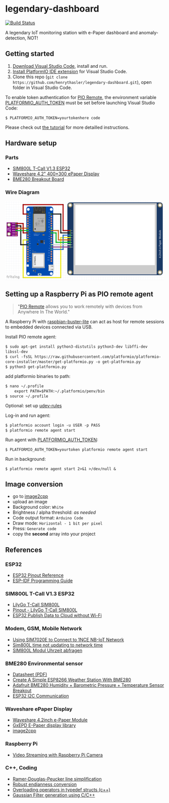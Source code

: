 # legendary-dashboard

[![Build Status](https://travis-ci.org/henrythasler/legendary-dashboard.svg?branch=master)](https://travis-ci.org/henrythasler/legendary-dashboard)

A legendary IoT monitoring station with e-Paper dashboard and anomaly-detection, NOT!

## Getting started

 1. [Download Visual Studio Code](https://code.visualstudio.com/Download), install and run.
 2. [Install PlatformIO IDE extension](https://platformio.org/install/ide?install=vscode) for Visual Studio Code.
 3. Clone this repo (`git clone https://github.com/henrythasler/legendary-dashboard.git`), open folder in Visual Studio Code.

To enable token authentication for [PIO Remote](https://docs.platformio.org/en/latest/plus/pio-remote.html), the environment variable [PLATFORMIO_AUTH_TOKEN](https://docs.platformio.org/en/latest/envvars.html?utm_medium=piohome&utm_source=platformio#envvar-PLATFORMIO_AUTH_TOKEN) must be set before launching Visual Studio Code:

```
$ PLATFORMIO_AUTH_TOKEN=yourtokenhere code
```

Please check out [the tutorial](TUTORIAL.md) for more detailled instructions.

## Hardware setup

### Parts

- [SIM800L T-Call V1.3 ESP32](https://www.ebay.de/itm/SIM800L-T-Call-V1-3-ESP32-WLAN-Bluetooth-Funkmodul-GPRS-Antenne-SIM-Karte/143610289741)
- [Waveshare 4.2" 400×300 ePaper Display](https://www.berrybase.de/raspberry-pi-co/raspberry-pi/displays/4.2-400-215-300-epaper-display-modul-mit-spi-interface-dreifarbig-40-gelb-schwarz-wei-223?c=320&px=m)
- [BME280 Breakout Board](https://www.berrybase.de/bauelemente/sensoren-module/feuchtigkeit/bme280-breakout-board-3in1-sensor-f-252-r-temperatur-luftfeuchtigkeit-und-luftdruck)

### Wire Diagram

![Breadboard](docs/legendary-dashboard-ESP32_bb.png)

## Setting up a Raspberry Pi as PIO remote agent

> "[PIO Remote](https://docs.platformio.org/en/latest/plus/pio-remote.html) allows you to work remotely with devices from Anywhere In The World."

A Raspberry Pi with [raspbian-buster-lite](https://www.raspberrypi.org/downloads/raspbian/) can act as host for remote sessions to embedded devices connected via USB.

Install PIO remote agent:
```
$ sudo apt-get install python3-distutils python3-dev libffi-dev libssl-dev
$ curl -fsSL https://raw.githubusercontent.com/platformio/platformio-core-installer/master/get-platformio.py -o get-platformio.py
$ python3 get-platformio.py
```

add platformio binaries to path:
```
$ nano ~/.profile
    export PATH=$PATH:~/.platformio/penv/bin
$ source ~/.profile
```
Optional: set up [udev-rules](https://docs.platformio.org/en/latest/faq.html#platformio-udev-rules)

Log-in and run agent:

```
$ platformio account login -u USER -p PASS
$ platformio remote agent start
```

Run agent with [PLATFORMIO_AUTH_TOKEN](https://docs.platformio.org/en/latest/envvars.html?utm_medium=piohome&utm_source=platformio#envvar-PLATFORMIO_AUTH_TOKEN):

```
$ PLATFORMIO_AUTH_TOKEN=yourtoken platformio remote agent start
```

Run in background:
```
$ platformio remote agent start 2>&1 >/dev/null &
```

## Image conversion

- go to [image2cpp](http://javl.github.io/image2cpp/)
- upload an image
- Background color: `White`
- Brightness / alpha threshold: *as needed*
- Code output format: `Arduino Code`
- Draw mode: `Horizontal - 1 bit per pixel`
- Press: `Generate code`
- copy the **second** array into your project

## References

### ESP32

 - [ESP32 Pinout Reference](https://randomnerdtutorials.com/esp32-pinout-reference-gpios/)
 - [ESP-IDF Programming Guide](https://docs.espressif.com/projects/esp-idf/en/latest/esp32/index.html)

### SIM800L T-Call V1.3 ESP32

 - [LilyGo T-Call SIM800L](https://github.com/Xinyuan-LilyGO/LilyGo-T-Call-SIM800L)
 - [Pinout - LilyGo T-Call SIM800L](https://raw.githubusercontent.com/Xinyuan-LilyGO/LilyGo-T-Call-SIM800L/master/image/SIM800L_IP.jpg)
 - [ESP32 Publish Data to Cloud without Wi-Fi](https://randomnerdtutorials.com/esp32-sim800l-publish-data-to-cloud/)
 
### Modem, GSM, Mobile Network

- [Using SIM7020E to Connect to 1NCE NB-IoT Network](https://www.hackster.io/hhf/using-sim7020e-to-connect-to-1nce-nb-iot-network-bfd41a)
- [Sim800L time not updating to network time](https://stackoverflow.com/questions/55023587/sim800l-time-not-updating-to-network-time)
- [SIM800L Modul Uhrzeit abfragen](https://www.mikrocontroller.net/topic/465585)

### BME280 Environmental sensor

 - [Datasheet (PDF)](https://cdn-shop.adafruit.com/datasheets/BST-BME280_DS001-10.pdf)
 - [Create A Simple ESP8266 Weather Station With BME280](https://lastminuteengineers.com/bme280-esp8266-weather-station/)
 - [Adafruit BME280 Humidity + Barometric Pressure + Temperature Sensor Breakout](https://learn.adafruit.com/adafruit-bme280-humidity-barometric-pressure-temperature-sensor-breakout/arduino-test)
 - [ESP32 I2C Communication](https://randomnerdtutorials.com/esp32-i2c-communication-arduino-ide/)

### Waveshare ePaper Display

 - [Waveshare 4.2inch e-Paper Module](https://www.waveshare.com/product/4.2inch-e-paper-module-b.htm)
 - [GxEPD E-Paper display library](https://github.com/ZinggJM/GxEPD)
 - [image2cpp](http://javl.github.io/image2cpp/)

### Raspberry Pi

- [Video Streaming with Raspberry Pi Camera](https://randomnerdtutorials.com/video-streaming-with-raspberry-pi-camera/)

### C++, Coding

- [Ramer-Douglas-Peucker line simplification](https://rosettacode.org/wiki/Ramer-Douglas-Peucker_line_simplification#C.2B.2B)
- [Robust endianness conversion](https://mklimenko.github.io/english/2018/08/22/robust-endian-swap/)
- [Overloading operators in typedef structs (c++)](https://stackoverflow.com/questions/14047191/overloading-operators-in-typedef-structs-c)
- [Gaussian Filter generation using C/C++](https://www.programming-techniques.com/2013/02/gaussian-filter-generation-using-cc.html)